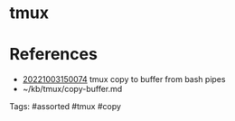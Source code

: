 # tmux

# References
- [20221003150074](/zet/20221003150074/README.md) tmux copy to buffer from bash pipes
- ~/kb/tmux/copy-buffer.md

Tags:
    #assorted #tmux #copy
